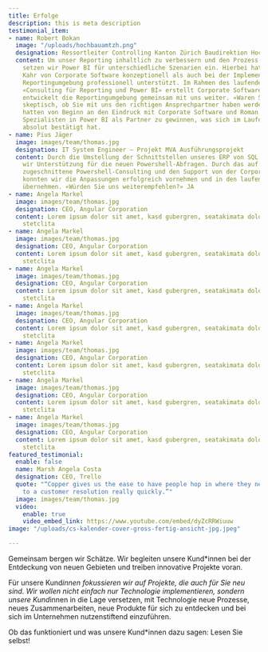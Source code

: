 ```yaml
---
title: Erfolge
description: this is meta description
testimonial_item:
- name: Robert Bokan
  image: "/uploads/hochbauamtzh.png"
  designation: Ressortleiter Controlling Kanton Zürich Baudirektion Hochbauamt
  content: Um unser Reporting inhaltlich zu verbessern und den Prozess zu automatisieren,
    setzen wir Power BI für unterschiedliche Szenarien ein. Hierbei hat uns Roman
    Kahr von Corporate Software konzeptionell als auch bei der Implementierung unserer
    Reportingumgebung professionell unterstützt. Im Rahmen des laufenden Auftrags
    «Consulting für Reporting und Power BI» erstellt Corporate Software Reports und
    entwickelt die Reportingumgebung gemeinsam mit uns weiter. «Waren Sie zu Beginn
    skeptisch, ob Sie mit uns den richtigen Ansprechpartner haben werden?» Nein, wir
    hatten von Beginn an den Eindruck mit Corporate Software und Roman Kahr einen
    Spezialisten in Power BI als Partner zu gewinnen, was sich im Laufe der Zusammenarbeit
    absolut bestätigt hat.
- name: Pius Jäger
  image: images/team/thomas.jpg
  designation: IT System Engineer – Projekt MVA Ausführungsprojekt
  content: Durch die Umstellung der Schnittstellen unseres ERP von SQL auf REST benötigten
    wir Unterstützung für die neuen Powershell-Abfragen. Durch das auf unsere Bedürfnisse
    zugeschnittene Powershell-Consulting und den Support von der Corporate Software
    konnten wir die Anpassungen erfolgreich vornehmen und in den laufenden Betrieb
    übernehmen. «Würden Sie uns weiterempfehlen?» JA
- name: Angela Markel
  image: images/team/thomas.jpg
  designation: CEO, Angular Corporation
  content: Lorem ipsum dolor sit amet, kasd gubergren, seatakimata dolores et rebum
    stetclita
- name: Angela Markel
  image: images/team/thomas.jpg
  designation: CEO, Angular Corporation
  content: Lorem ipsum dolor sit amet, kasd gubergren, seatakimata dolores et rebum
    stetclita
- name: Angela Markel
  image: images/team/thomas.jpg
  designation: CEO, Angular Corporation
  content: Lorem ipsum dolor sit amet, kasd gubergren, seatakimata dolores et rebum
    stetclita
- name: Angela Markel
  image: images/team/thomas.jpg
  designation: CEO, Angular Corporation
  content: Lorem ipsum dolor sit amet, kasd gubergren, seatakimata dolores et rebum
    stetclita
- name: Angela Markel
  image: images/team/thomas.jpg
  designation: CEO, Angular Corporation
  content: Lorem ipsum dolor sit amet, kasd gubergren, seatakimata dolores et rebum
    stetclita
- name: Angela Markel
  image: images/team/thomas.jpg
  designation: CEO, Angular Corporation
  content: Lorem ipsum dolor sit amet, kasd gubergren, seatakimata dolores et rebum
    stetclita
- name: Angela Markel
  image: images/team/thomas.jpg
  designation: CEO, Angular Corporation
  content: Lorem ipsum dolor sit amet, kasd gubergren, seatakimata dolores et rebum
    stetclita
featured_testimonial:
  enable: false
  name: Marsh Angela Costa
  designation: CEO, Trello
  quote: "“Copper gives us the ease to have people hop in where they need to, to get
    to a customer resolution really quickly.”"
  image: images/team/thomas.jpg
  video:
    enable: true
    video_embed_link: https://www.youtube.com/embed/dyZcRRWiuuw
image: "/uploads/cs-kalender-cover-gross-fertig-ansicht-jpg.jpeg"

---
```

Gemeinsam bergen wir Schätze. Wir begleiten unsere Kund*innen bei der Entdeckung von neuen Gebieten und treiben innovative Projekte voran.

Für unsere Kund*innen fokussieren wir auf Projekte, die auch für Sie neu sind. Wir wollen nicht einfach nur Technologie implementieren, sondern unsere Kund*innen in die Lage versetzen, mit Technologie neue Prozesse, neues Zusammenarbeiten, neue Produkte für sich zu entdecken und bei sich im Unternehmen nutzenstiftend einzuführen.

Ob das funktioniert und was unsere Kund*innen dazu sagen: Lesen Sie selbst!